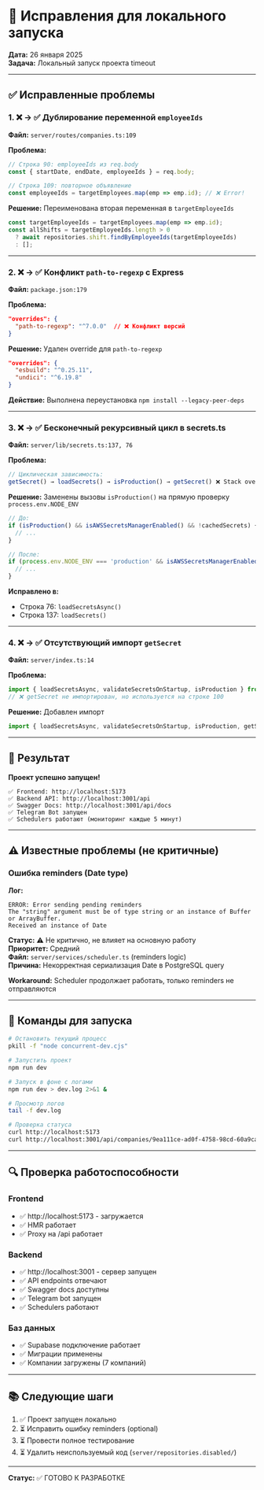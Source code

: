 # 🔧 Исправления для локального запуска

**Дата:** 26 января 2025  
**Задача:** Локальный запуск проекта timeout

---

## ✅ Исправленные проблемы

### 1. ❌ → ✅ Дублирование переменной `employeeIds`

**Файл:** `server/routes/companies.ts:109`

**Проблема:**
```typescript
// Строка 90: employeeIds из req.body
const { startDate, endDate, employeeIds } = req.body;

// Строка 109: повторное объявление
const employeeIds = targetEmployees.map(emp => emp.id); // ❌ Error!
```

**Решение:** Переименована вторая переменная в `targetEmployeeIds`

```typescript
const targetEmployeeIds = targetEmployees.map(emp => emp.id);
const allShifts = targetEmployeeIds.length > 0
  ? await repositories.shift.findByEmployeeIds(targetEmployeeIds)
  : [];
```

---

### 2. ❌ → ✅ Конфликт `path-to-regexp` с Express

**Файл:** `package.json:179`

**Проблема:**
```json
"overrides": {
  "path-to-regexp": "^7.0.0"  // ❌ Конфликт версий
}
```

**Решение:** Удален override для `path-to-regexp`

```json
"overrides": {
  "esbuild": "^0.25.11",
  "undici": "^6.19.8"
}
```

**Действие:** Выполнена переустановка `npm install --legacy-peer-deps`

---

### 3. ❌ → ✅ Бесконечный рекурсивный цикл в secrets.ts

**Файл:** `server/lib/secrets.ts:137, 76`

**Проблема:**
```typescript
// Циклическая зависимость:
getSecret() → loadSecrets() → isProduction() → getSecret() ❌ Stack overflow!
```

**Решение:** Заменены вызовы `isProduction()` на прямую проверку `process.env.NODE_ENV`

```typescript
// До:
if (isProduction() && isAWSSecretsManagerEnabled() && !cachedSecrets) {
  // ...
}

// После:
if (process.env.NODE_ENV === 'production' && isAWSSecretsManagerEnabled() && !cachedSecrets) {
  // ...
}
```

**Исправлено в:**
- Строка 76: `loadSecretsAsync()`
- Строка 137: `loadSecrets()`

---

### 4. ❌ → ✅ Отсутствующий импорт `getSecret`

**Файл:** `server/index.ts:14`

**Проблема:**
```typescript
import { loadSecretsAsync, validateSecretsOnStartup, isProduction } from "./lib/secrets.js";
// ❌ getSecret не импортирован, но используется на строке 100
```

**Решение:** Добавлен импорт

```typescript
import { loadSecretsAsync, validateSecretsOnStartup, isProduction, getSecret } from "./lib/secrets.js";
```

---

## 🚀 Результат

**Проект успешно запущен!**

```
✅ Frontend: http://localhost:5173
✅ Backend API: http://localhost:3001/api
✅ Swagger Docs: http://localhost:3001/api/docs
✅ Telegram Bot запущен
✅ Schedulers работают (мониторинг каждые 5 минут)
```

---

## ⚠️ Известные проблемы (не критичные)

### Ошибка reminders (Date type)

**Лог:**
```
ERROR: Error sending pending reminders
The "string" argument must be of type string or an instance of Buffer or ArrayBuffer. 
Received an instance of Date
```

**Статус:** ⚠️ Не критично, не влияет на основную работу  
**Приоритет:** Средний  
**Файл:** `server/services/scheduler.ts` (reminders logic)  
**Причина:** Некорректная сериализация Date в PostgreSQL query

**Workaround:** Scheduler продолжает работать, только reminders не отправляются

---

## 📝 Команды для запуска

```bash
# Остановить текущий процесс
pkill -f "node concurrent-dev.cjs"

# Запустить проект
npm run dev

# Запуск в фоне с логами
npm run dev > dev.log 2>&1 &

# Просмотр логов
tail -f dev.log

# Проверка статуса
curl http://localhost:5173
curl http://localhost:3001/api/companies/9ea111ce-ad0f-4758-98cd-60a9ca876f55/stats
```

---

## 🔍 Проверка работоспособности

### Frontend
- ✅ http://localhost:5173 - загружается
- ✅ HMR работает
- ✅ Proxy на /api работает

### Backend
- ✅ http://localhost:3001 - сервер запущен
- ✅ API endpoints отвечают
- ✅ Swagger docs доступны
- ✅ Telegram bot запущен
- ✅ Schedulers работают

### Баз данных
- ✅ Supabase подключение работает
- ✅ Миграции применены
- ✅ Компании загружены (7 компаний)

---

## 📚 Следующие шаги

1. ✅ Проект запущен локально
2. ⏳ Исправить ошибку reminders (optional)
3. ⏳ Провести полное тестирование
4. ⏳ Удалить неиспользуемый код (`server/repositories.disabled/`)

---

**Статус:** ✅ ГОТОВО К РАЗРАБОТКЕ
